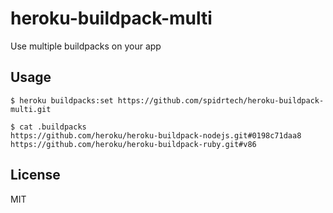 # heroku-buildpack-multi

Use multiple buildpacks on your app

## Usage

    $ heroku buildpacks:set https://github.com/spidrtech/heroku-buildpack-multi.git

    $ cat .buildpacks
    https://github.com/heroku/heroku-buildpack-nodejs.git#0198c71daa8
    https://github.com/heroku/heroku-buildpack-ruby.git#v86

## License

MIT
